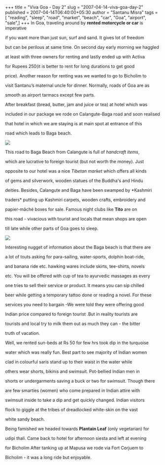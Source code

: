 +++
title = "Viva Goa - Day 2"
slug = "2007-04-14-viva-goa-day-2"
published = 2007-04-14T06:40:00+05:30
author = "Santanu Misra"
tags = [ "reading", "sleep", "road", "market", "beach", "car", "Goa", "airport", "sale",]
+++
In Goa, traveling around by **rented motorcycle or car** is imperative
if you want more than just sun, surf and sand. It gives lot of freedom
but can be perilous at same time. On second day early morning we haggled
at least with three owners for renting and lastly ended up with Activa
for Rupees 250(it is better to rent for long durations to get good
price). Another reason for renting was we wanted to go to Bicholim to
visit Santanu’s maternal uncle for dinner. Normally, roads of Goa are as
smooth as airport tarmacs except few parts.

After breakfast (bread, butter, jam and juice or tea) at hotel which was
included in our package we rode on Calangute-Baga road and soon realised
that hotel in which we are staying is at main spot at entrance of this
road which leads to Baga beach.

![](../images/2007-04-14-viva-goa-day-2-goa-handcraft.jpg)

This road to Baga Beach from Calangute is full of *handcraft items*,
which are lucrative to foreign tourist (but not worth the money). Just
opposite to our hotel was a nice *Tibetan market* which offers all kinds
of gems and silverwork, wooden statues of the Buddha's and Hindu
deities. Besides, Calangute and Baga have been swamped by *Kashmiri
traders* putting up Kashmiri carpets, wooden crafts, embroidery and
papier-mâché boxes for sale. Famous night clubs like **Tito** are on
this road - vivacious with tourist and locals that mean shops are open
till late while other parts of Goa goes to sleep.

![](../images/2007-04-14-viva-goa-day-2-goa-wooden-rihno.jpg)

Interesting nugget of information about the Baga beach is that there are
a lot of touts asking for para-sailing, water-sports, dolphin boat-ride,
and banana ride etc. hawking wares include skirts, tee-shirts, novels
etc. You will be offered with cup of tea to ayurvedic massages as every
one tries to sell their service or product. It means you can sip chilled
beer while getting a temporary tattoo done or reading a novel. For these
services you need to bargain -We were told they were offering good
Indian price compared to foreign tourist .But in reality tourists are
tourists and local try to milk them out as much they can - the bitter
truth of vacation.

Well, we rented sun-beds at Rs 50 for few hrs took dip in the turquoise
water which was really fun. Best part to see majority of Indian women
clad in colourful saris stand up to their waist in the water while
others wear shorts, bikinis and swimsuit. Pot-bellied Indian men in
shorts or undergarments saving a buck or two for swimsuit. Though there
are few smarties (women) who come prepared in Indian attire with
swimsuit inside to take a dip and get quickly changed. Indian visitors
flock to giggle at the tribes of dreadlocked white-skin on the vast
white sandy beach.

Being famished we headed towards **Plantain Leaf** (only vegetarian) for
udipi thali. Came back to hotel for afternoon siesta and left at evening
for Bicholim After tanking up at Mapusa we rode via Fort Corjuem to
Bicholim - it was a long ride but enjoyable.
